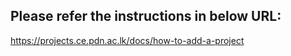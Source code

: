 ## Please refer the instructions in below URL:

https://projects.ce.pdn.ac.lk/docs/how-to-add-a-project
